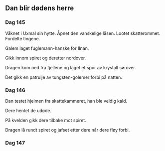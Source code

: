 ## Dan blir dødens herre

### Dag 145

Våknet i Uxmal sin hytte. Åpnet den vanskelige låsen. Lootet skatterommet. Fordelte tingene. 

Galem laget fuglemann-hanske for Ilnan. 

Gikk innom spiret og deretter nordover.

Dragen kom ned fra fjellene og laget et spor av krystall sørover.

Det gikk en patrulje av tungsten-golemer forbi på natten.

### Dag 146

Dan testet hjelmen fra skattekammeret, han ble veldig kald.

Dere hentet de udøde. 

På kvelden gikk dere tilbake mot spiret.

Dragen lå rundt spiret og jafset etter dere når dere fløy forbi.

### Dag 147
